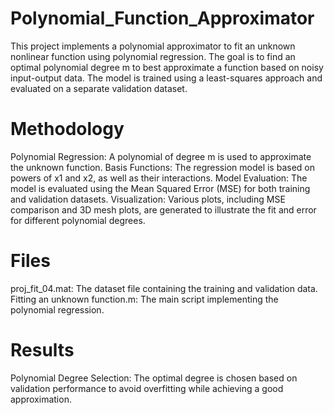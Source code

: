 # Polynomial_Function_Approximator
This project implements a polynomial approximator to fit an unknown nonlinear function using polynomial regression. The goal is to find an optimal polynomial degree m to best approximate a function based on noisy input-output data. The model is trained using a least-squares approach and evaluated on a separate validation dataset.
# Methodology
Polynomial Regression: A polynomial of degree m is used to approximate the unknown function.
Basis Functions: The regression model is based on powers of x1 and x2, as well as their interactions.
Model Evaluation: The model is evaluated using the Mean Squared Error (MSE) for both training and validation datasets.
Visualization: Various plots, including MSE comparison and 3D mesh plots, are generated to illustrate the fit and error for different polynomial degrees.
# Files
proj_fit_04.mat: The dataset file containing the training and validation data.
Fitting an unknown function.m: The main script implementing the polynomial regression.
# Results
Polynomial Degree Selection: The optimal degree is chosen based on validation performance to avoid overfitting while achieving a good approximation.
